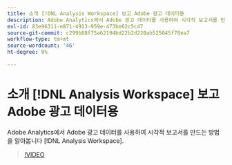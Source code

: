 ```yaml
---
title: 소개 [!DNL Analysis Workspace] 보고 Adobe 광고 데이터용
description: Adobe Analytics에서 Adobe 광고 데이터를 사용하여 시각적 보고서를 만드는 방법을 알아봅니다 [!DNL Analysis Workspace].
exl-id: 83e96311-e871-4913-959e-473be62c5c47
source-git-commit: c299b88f75a62194bd22b2d220ab525045f78ea7
workflow-type: tm+mt
source-wordcount: '46'
ht-degree: 0%

---
```


# 소개 [!DNL Analysis Workspace] 보고 Adobe 광고 데이터용

Adobe Analytics에서 Adobe 광고 데이터를 사용하여 시각적 보고서를 만드는 방법을 알아봅니다 [!DNL Analysis Workspace].

>[!VIDEO](https://video.tv.adobe.com/v/33492)
